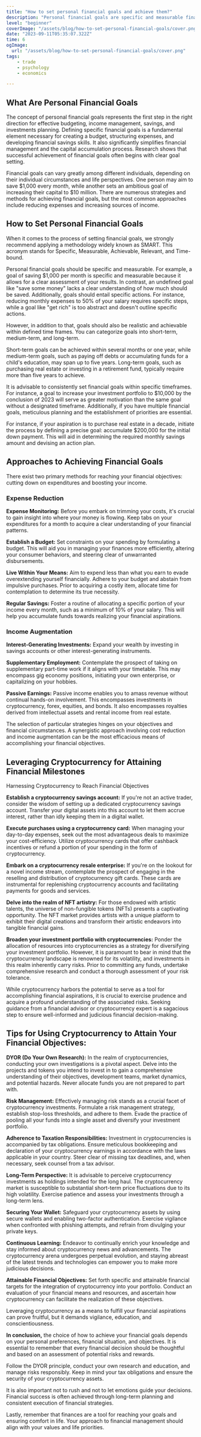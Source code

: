 ```yaml
---
title: "How to set personal financial goals and achieve them?"
description: "Personal financial goals are specific and measurable financial objectives that help in budgeting, expense management, and the development of financial skills. These goals can vary depending on individual circumstances, and common.json approaches to achieving them include reducing expenses and increasing sources of income."
level: "beginner"
coverImage: "/assets/blog/how-to-set-personal-financial-goals/cover.png"
date: "2023-09-11T05:35:07.322Z"
time: 6
ogImage:
  url: "/assets/blog/how-to-set-personal-financial-goals/cover.png"
tags:
    - trade
    - psychology
    - economics

---
```


## What Are Personal Financial Goals
The concept of personal financial goals represents the first step in the right direction for effective budgeting, income management, savings, and investments planning. Defining specific financial goals is a fundamental element necessary for creating a budget, structuring expenses, and developing financial savings skills. It also significantly simplifies financial management and the capital accumulation process. Research shows that successful achievement of financial goals often begins with clear goal setting.

Financial goals can vary greatly among different individuals, depending on their individual circumstances and life perspectives. One person may aim to save $1,000 every month, while another sets an ambitious goal of increasing their capital to $10 million. There are numerous strategies and methods for achieving financial goals, but the most common approaches include reducing expenses and increasing sources of income.

<!-- banner_place -->

## How to Set Personal Financial Goals
When it comes to the process of setting financial goals, we strongly recommend applying a methodology widely known as SMART. This acronym stands for Specific, Measurable, Achievable, Relevant, and Time-bound.

Personal financial goals should be specific and measurable. For example, a goal of saving $1,000 per month is specific and measurable because it allows for a clear assessment of your results. In contrast, an undefined goal like "save some money" lacks a clear understanding of how much should be saved. Additionally, goals should entail specific actions. For instance, reducing monthly expenses to 50% of your salary requires specific steps, while a goal like "get rich" is too abstract and doesn't outline specific actions.

However, in addition to that, goals should also be realistic and achievable within defined time frames. You can categorize goals into short-term, medium-term, and long-term.

Short-term goals can be achieved within several months or one year, while medium-term goals, such as paying off debts or accumulating funds for a child's education, may span up to five years. Long-term goals, such as purchasing real estate or investing in a retirement fund, typically require more than five years to achieve.

It is advisable to consistently set financial goals within specific timeframes. For instance, a goal to increase your investment portfolio to $10,000 by the conclusion of 2023 will serve as greater motivation than the same goal without a designated timeframe. Additionally, if you have multiple financial goals, meticulous planning and the establishment of priorities are essential.

For instance, if your aspiration is to purchase real estate in a decade, initiate the process by defining a precise goal: accumulate $200,000 for the initial down payment. This will aid in determining the required monthly savings amount and devising an action plan.

## Approaches to Achieving Financial Goals
There exist two primary methods for reaching your financial objectives: cutting down on expenditures and boosting your income.

### Expense Reduction
**Expense Monitoring:** Before you embark on trimming your costs, it's crucial to gain insight into where your money is flowing. Keep tabs on your expenditures for a month to acquire a clear understanding of your financial patterns.

**Establish a Budget:** Set constraints on your spending by formulating a budget. This will aid you in managing your finances more efficiently, altering your consumer behaviors, and steering clear of unwarranted disbursements.

**Live Within Your Means:** Aim to expend less than what you earn to evade overextending yourself financially. Adhere to your budget and abstain from impulsive purchases. Prior to acquiring a costly item, allocate time for contemplation to determine its true necessity.

**Regular Savings:** Foster a routine of allocating a specific portion of your income every month, such as a minimum of 10% of your salary. This will help you accumulate funds towards realizing your financial aspirations.

### Income Augmentation
**Interest-Generating Investments:** Expand your wealth by investing in savings accounts or other interest-generating instruments.

**Supplementary Employment:** Contemplate the prospect of taking on supplementary part-time work if it aligns with your timetable. This may encompass gig economy positions, initiating your own enterprise, or capitalizing on your hobbies.

**Passive Earnings:** Passive income enables you to amass revenue without continual hands-on involvement. This encompasses investments in cryptocurrency, forex, equities, and bonds. It also encompasses royalties derived from intellectual assets and rental income from real estate.

The selection of particular strategies hinges on your objectives and financial circumstances. A synergistic approach involving cost reduction and income augmentation can be the most efficacious means of accomplishing your financial objectives.

## Leveraging Cryptocurrency for Attaining Financial Milestones

Harnessing Cryptocurrency to Reach Financial Objectives

**Establish a cryptocurrency savings account:** If you're not an active trader, consider the wisdom of setting up a dedicated cryptocurrency savings account. Transfer your digital assets into this account to let them accrue interest, rather than idly keeping them in a digital wallet.

**Execute purchases using a cryptocurrency card:** When managing your day-to-day expenses, seek out the most advantageous deals to maximize your cost-efficiency. Utilize cryptocurrency cards that offer cashback incentives or refund a portion of your spending in the form of cryptocurrency.

**Embark on a cryptocurrency resale enterprise:** If you're on the lookout for a novel income stream, contemplate the prospect of engaging in the reselling and distribution of cryptocurrency gift cards. These cards are instrumental for replenishing cryptocurrency accounts and facilitating payments for goods and services.

**Delve into the realm of NFT artistry:** For those endowed with artistic talents, the universe of non-fungible tokens (NFTs) presents a captivating opportunity. The NFT market provides artists with a unique platform to exhibit their digital creations and transform their artistic endeavors into tangible financial gains.

**Broaden your investment portfolio with cryptocurrencies:** Ponder the allocation of resources into cryptocurrencies as a strategy for diversifying your investment portfolio. However, it is paramount to bear in mind that the cryptocurrency landscape is renowned for its volatility, and investments in this realm inherently carry risks. Prior to committing any funds, undertake comprehensive research and conduct a thorough assessment of your risk tolerance.

While cryptocurrency harbors the potential to serve as a tool for accomplishing financial aspirations, it is crucial to exercise prudence and acquire a profound understanding of the associated risks. Seeking guidance from a financial advisor or cryptocurrency expert is a sagacious step to ensure well-informed and judicious financial decision-making.

## Tips for Using Cryptocurrency to Attain Your Financial Objectives:
**DYOR (Do Your Own Research):** In the realm of cryptocurrencies, conducting your own investigations is a pivotal aspect. Delve into the projects and tokens you intend to invest in to gain a comprehensive understanding of their objectives, development teams, market dynamics, and potential hazards. Never allocate funds you are not prepared to part with.

**Risk Management:** Effectively managing risk stands as a crucial facet of cryptocurrency investments. Formulate a risk management strategy, establish stop-loss thresholds, and adhere to them. Evade the practice of pooling all your funds into a single asset and diversify your investment portfolio.

**Adherence to Taxation Responsibilities:** Investment in cryptocurrencies is accompanied by tax obligations. Ensure meticulous bookkeeping and declaration of your cryptocurrency earnings in accordance with the laws applicable in your country. Steer clear of missing tax deadlines, and, when necessary, seek counsel from a tax advisor.

**Long-Term Perspective:** It is advisable to perceive cryptocurrency investments as holdings intended for the long haul. The cryptocurrency market is susceptible to substantial short-term price fluctuations due to its high volatility. Exercise patience and assess your investments through a long-term lens.

**Securing Your Wallet:** Safeguard your cryptocurrency assets by using secure wallets and enabling two-factor authentication. Exercise vigilance when confronted with phishing attempts, and refrain from divulging your private keys.

**Continuous Learning:** Endeavor to continually enrich your knowledge and stay informed about cryptocurrency news and advancements. The cryptocurrency arena undergoes perpetual evolution, and staying abreast of the latest trends and technologies can empower you to make more judicious decisions.

**Attainable Financial Objectives:** Set forth specific and attainable financial targets for the integration of cryptocurrency into your portfolio. Conduct an evaluation of your financial means and resources, and ascertain how cryptocurrency can facilitate the realization of these objectives.

Leveraging cryptocurrency as a means to fulfill your financial aspirations can prove fruitful, but it demands vigilance, education, and conscientiousness.

**In conclusion,** the choice of how to achieve your financial goals depends on your personal preferences, financial situation, and objectives. It is essential to remember that every financial decision should be thoughtful and based on an assessment of potential risks and rewards.

Follow the DYOR principle, conduct your own research and education, and manage risks responsibly. Keep in mind your tax obligations and ensure the security of your cryptocurrency assets.

It is also important not to rush and not to let emotions guide your decisions. Financial success is often achieved through long-term planning and consistent execution of financial strategies.

Lastly, remember that finances are a tool for reaching your goals and ensuring comfort in life. Your approach to financial management should align with your values and life priorities.
